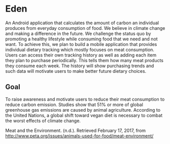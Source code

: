 # Eden
An Android application that calculates the amount of carbon an individual produces from everyday consumption of food.
We believe in climate change and making a difference in the future. We challenge the status quo by promoting a healthy lifestyle while consuming food that we need and not want. To achieve this, we plan to build a mobile application that provides individual dietary tracking which mostly focuses on meat consumption. Users can access their own tracking history as well as adding each item they plan to purchase periodically. This tells them how many meat products they consume each week. The history will show purchasing trends and such data will motivate users to make better future dietary choices.
## Goal
To raise awareness and motivate users to reduce their meat consumption to reduce carbon emission. Studies show that 51% or more of global greenhouse gas emissions are caused by animal agriculture. According to the United Nations, a global shift toward vegan diet is necessary to combat the worst effects of climate change.

Meat and the Environment. (n.d.). Retrieved February 17, 2017, from http://www.peta.org/issues/animals-used-for-food/meat-environment/  
